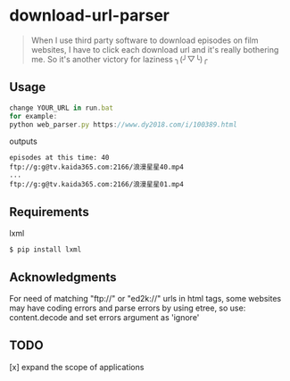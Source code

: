 # download-url-parser

> When I use third party software to download episodes on film websites, I have to click each download url and it's really bothering me. 
  So it's another victory for laziness ╮(╯▽╰)╭

## Usage

```js
change YOUR_URL in run.bat
for example:
python web_parser.py https://www.dy2018.com/i/100389.html
```

outputs

```
episodes at this time: 40
ftp://g:g@tv.kaida365.com:2166/浪漫星星40.mp4
...
ftp://g:g@tv.kaida365.com:2166/浪漫星星01.mp4
```

## Requirements

lxml

```
$ pip install lxml
```

## Acknowledgments

For need of matching "ftp://" or "ed2k://" urls in html tags, some websites may have coding errors and parse errors by using etree, so use: content.decode and set errors argument as 'ignore'

## TODO

[x] expand the scope of applications
